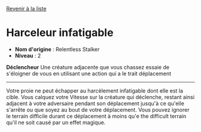 [Revenir à la liste](list.md)

# Harceleur infatigable

 * **Nom d'origine** : Relentless Stalker
 * **Niveau** : 2


<p><strong>Déclencheur</strong> Une créature adjacente que vous chassez essaie de s'éloigner de vous en utilisant une action qui a le trait déplacement</p>
<hr>
<p>Votre proie ne peut échapper au harcèlement infatigable dont elle est la cible. Vous calquez votre Vitesse sur la créature qui déclenche, restant ainsi adjacent à votre adversaire pendant son déplacement jusqu'à ce qu'elle s'arrête ou que soyez au bout de votre déplacement. Vous pouvez ignorer le terrain difficile durant ce déplacement à moins qu'e the difficult terrain qu'il ne soit causé par un effet magique.</p>